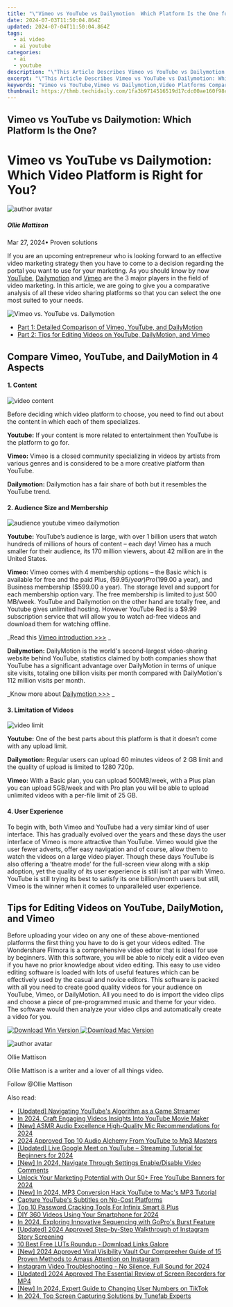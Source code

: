 ```yaml
---
title: "\"Vimeo vs YouTube vs Dailymotion  Which Platform Is the One for 2024\""
date: 2024-07-03T11:50:04.864Z
updated: 2024-07-04T11:50:04.864Z
tags:
  - ai video
  - ai youtube
categories:
  - ai
  - youtube
description: "\"This Article Describes Vimeo vs YouTube vs Dailymotion: Which Platform Is the One for 2024\""
excerpt: "\"This Article Describes Vimeo vs YouTube vs Dailymotion: Which Platform Is the One for 2024\""
keywords: "Vimeo vs YouTube,Vimeo vs Dailymotion,Video Platforms Compared,Streaming Choices,Content Hosting Websites,Online Video Services,Video Service Comparison"
thumbnail: https://thmb.techidaily.com/1fa3b9714516519d17cdc00ae160f98cb4b200553b264310d7d2980b9ce91d3e.jpg
---
```


## Vimeo vs YouTube vs Dailymotion: Which Platform Is the One?

# Vimeo vs YouTube vs Dailymotion: Which Video Platform is Right for You?

![author avatar](https://images.wondershare.com/filmora/article-images/ollie-mattison.jpg)

##### Ollie Mattison

 Mar 27, 2024• Proven solutions

If you are an upcoming entrepreneur who is looking forward to an effective video marketing strategy then you have to come to a decision regarding the portal you want to use for your marketing. As you should know by now [YouTube](https://www.youtube.com/), [Dailymotion](http://www.dailymotion.com/) and [Vimeo](https://www.vimeo.com/) are the 3 major players in the field of video marketing. In this article, we are going to give you a comparative analysis of all these video sharing platforms so that you can select the one most suited to your needs.

![Vimeo vs. YouTube vs. Dailymotion](https://images.wondershare.com/filmora/article-images/vimeo-youtube-dailymotion.png)

* [Part 1: Detailed Comparison of Vimeo, YouTube, and DailyMotion](#part1)
* [Part 2: Tips for Editing Videos on YouTube, DailyMotion, and Vimeo](#part2)

## Compare Vimeo, YouTube, and DailyMotion in 4 Aspects

#### 1\.  Content

![video content](https://images.wondershare.com/filmora/article-images/video-content.jpg)

Before deciding which video platform to choose, you need to find out about the content in which each of them specializes.

**Youtube:** If your content is more related to entertainment then YouTube is the platform to go for.

 **Vimeo:** Vimeo is a closed community specializing in videos by artists from various genres and is considered to be a more creative platform than YouTube.

**Dailymotion:** Dailymotion has a fair share of both but it resembles the YouTube trend.

#### 2\.  Audience Size and Membership

![audience youtube vimeo dailymotion](https://images.wondershare.com/filmora/article-images/audience-youtube-vimeo-dailymotion.jpg)

**Youtube:** YouTube’s audience is large, with over 1 billion users that watch hundreds of millions of hours of content – each day! Vimeo has a much smaller for their audience, its 170 million viewers, about 42 million are in the United States.

**Vimeo:** Vimeo comes with 4 membership options – the Basic which is available for free and the paid Plus, ($59.95/ year) Pro ($199.00 a year), and Business membership ($599.00 a year). The storage level and support for each membership option vary. The free membership is limited to just 500 MB/week. YouTube and Dailymotion on the other hand are totally free, and Youtube gives unlimited hosting. However YouTube Red is a $9.99 subscription service that will allow you to watch ad-free videos and download them for watching offline.

 _Read this [Vimeo introduction >>>](https://tools.techidaily.com/wondershare/filmora/download/) _

**Dailymotion:** DailyMotion is the world's second-largest video-sharing website behind YouTube, statistics claimed by both companies show that YouTube has a significant advantage over DailyMotion in terms of unique site visits, totaling one billion visits per month compared with DailyMotion's 112 million visits per month.

_Know more about [Dailymotion >>>](https://tools.techidaily.com/wondershare/filmora/download/) _

#### 3\.  Limitation of Videos

![video limit](https://images.wondershare.com/filmora/article-images/videolimit-youtube-vimeo-dailymotion.jpg)

**Youtube:** One of the best parts about this platform is that it doesn’t come with any upload limit.

**Dailymotion:** Regular users can upload 60 minutes videos of 2 GB limit and the quality of upload is limited to 1280 720p.

**Vimeo:** With a Basic plan, you can upload 500MB/week, with a Plus plan you can upload 5GB/week and with Pro plan you will be able to upload unlimited videos with a per-file limit of 25 GB.

#### 4\.  User Experience

To begin with, both Vimeo and YouTube had a very similar kind of user interface. This has gradually evolved over the years and these days the user interface of Vimeo is more attractive than YouTube. Vimeo would give the user fewer adverts, offer easy navigation and of course, allow them to watch the videos on a large video player. Though these days YouTube is also offering a ‘theatre mode’ for the full-screen view along with a skip adoption, yet the quality of its user experience is still isn’t at par with Vimeo. YouTube is still trying its best to satisfy its one billion/month users but still, Vimeo is the winner when it comes to unparalleled user experience.

## Tips for Editing Videos on YouTube, DailyMotion, and Vimeo

Before uploading your video on any one of these above-mentioned platforms the first thing you have to do is get your videos edited. The Wondershare Filmora is a comprehensive video editor that is ideal for use by beginners. With this software, you will be able to nicely edit a video even if you have no prior knowledge about video editing. This easy to use video editing software is loaded with lots of useful features which can be effectively used by the casual and novice editors. This software is packed with all you need to create good quality videos for your audience on YouTube, Vimeo, or DailyMotion. All you need to do is import the video clips and choose a piece of pre-programmed music and theme for your video. The software would then analyze your video clips and automatically create a video for you.

[![Download Win Version](https://images.wondershare.com/filmora/guide/download-btn-win.jpg) ](https://tools.techidaily.com/wondershare/filmora/download/) [![Download Mac Version](https://images.wondershare.com/filmora/guide/download-btn-mac.jpg) ](https://tools.techidaily.com/wondershare/filmora/download/)

![author avatar](https://images.wondershare.com/filmora/article-images/ollie-mattison.jpg)

Ollie Mattison

Ollie Mattison is a writer and a lover of all things video.

Follow @Ollie Mattison


<ins class="adsbygoogle"
     style="display:block"
     data-ad-format="autorelaxed"
     data-ad-client="ca-pub-7571918770474297"
     data-ad-slot="1223367746"></ins>



<ins class="adsbygoogle"
     style="display:block"
     data-ad-client="ca-pub-7571918770474297"
     data-ad-slot="8358498916"
     data-ad-format="auto"
     data-full-width-responsive="true"></ins>

<span class="atpl-alsoreadstyle">Also read:</span>
<div><ul>
<li><a href="https://youtube-webster.techidaily.com/ed-navigating-youtubes-algorithm-as-a-game-streamer/"><u>[Updated] Navigating YouTube's Algorithm as a Game Streamer</u></a></li>
<li><a href="https://youtube-webster.techidaily.com/24-craft-engaging-videos-insights-into-youtube-movie-maker/"><u>In 2024, Craft Engaging Videos  Insights Into YouTube Movie Maker</u></a></li>
<li><a href="https://youtube-webster.techidaily.com/smr-audio-excellence-high-quality-mic-recommendations-for-2024/"><u>[New] ASMR Audio Excellence  High-Quality Mic Recommendations for 2024</u></a></li>
<li><a href="https://youtube-webster.techidaily.com/approved-top-10-audio-alchemy-from-youtube-to-mp3-masters/"><u>2024 Approved  Top 10 Audio Alchemy  From YouTube to Mp3 Masters</u></a></li>
<li><a href="https://youtube-webster.techidaily.com/ed-live-google-meet-on-youtube-streaming-tutorial-for-beginners-for-2024/"><u>[Updated] Live Google Meet on YouTube – Streaming Tutorial for Beginners for 2024</u></a></li>
<li><a href="https://youtube-webster.techidaily.com/n-2024-navigate-through-settings-enabledisable-video-comments/"><u>[New] In 2024, Navigate Through Settings  Enable/Disable Video Comments</u></a></li>
<li><a href="https://youtube-webster.techidaily.com/k-your-marketing-potential-with-our-50plus-free-youtube-banners-for-2024/"><u>Unlock Your Marketing Potential with Our 50+ Free YouTube Banners for 2024</u></a></li>
<li><a href="https://youtube-webster.techidaily.com/n-2024-mp3-conversion-hack-youtube-to-macs-mp3-tutorial/"><u>[New] In 2024, MP3 Conversion Hack  YouTube to Mac's MP3 Tutorial</u></a></li>
<li><a href="https://youtube-webster.techidaily.com/re-youtubes-subtitles-on-no-cost-platforms/"><u>Capture YouTube's Subtitles on No-Cost Platforms</u></a></li>
<li><a href="https://unlock-android.techidaily.com/top-10-password-cracking-tools-for-infinix-smart-8-plus-by-drfone-android/"><u>Top 10 Password Cracking Tools For Infinix Smart 8 Plus</u></a></li>
<li><a href="https://article-files.techidaily.com/diy-360-videos-using-your-smartphone-for-2024/"><u>DIY 360 Videos Using Your Smartphone for 2024</u></a></li>
<li><a href="https://some-knowledge.techidaily.com/in-2024-exploring-innovative-sequencing-with-gopros-burst-feature/"><u>In 2024, Exploring Innovative Sequencing with GoPro's Burst Feature</u></a></li>
<li><a href="https://instagram-video-recordings.techidaily.com/updated-2024-approved-step-by-step-walkthrough-of-instagram-story-screening/"><u>[Updated] 2024 Approved  Step-by-Step Walkthrough of Instagram Story Screening</u></a></li>
<li><a href="https://fox-links.techidaily.com/10-best-free-luts-roundup-download-links-galore/"><u>10 Best Free LUTs Roundup - Download Links Galore</u></a></li>
<li><a href="https://instagram-video-files.techidaily.com/new-2024-approved-viral-visibility-vault-our-compreeher-guide-of-15-proven-methods-to-amass-attention-on-instagram/"><u>[New] 2024 Approved  Viral Visibility Vault  Our Compreeher Guide of 15 Proven Methods to Amass Attention on Instagram</u></a></li>
<li><a href="https://facebook-video-recording.techidaily.com/instagram-video-troubleshooting-no-silence-full-sound-for-2024/"><u>Instagram Video Troubleshooting - No Silence, Full Sound for 2024</u></a></li>
<li><a href="https://screen-activity-recording.techidaily.com/updated-2024-approved-the-essential-review-of-screen-recorders-for-mp4/"><u>[Updated] 2024 Approved  The Essential Review of Screen Recorders for MP4</u></a></li>
<li><a href="https://fox-cloud.techidaily.com/new-in-2024-expert-guide-to-changing-user-numbers-on-tiktok/"><u>[New] In 2024, Expert Guide to Changing User Numbers on TikTok</u></a></li>
<li><a href="https://digital-screen-recording.techidaily.com/in-2024-top-screen-capturing-solutions-by-tunefab-experts/"><u>In 2024, Top Screen Capturing Solutions by Tunefab Experts</u></a></li>
</ul></div>
